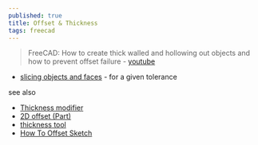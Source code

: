 ```yaml
---
published: true
title: Offset & Thickness
tags: freecad
---
```

> FreeCAD: How to create thick walled and hollowing out objects and how to prevent offset failure - [youtube](https://www.youtube.com/watch?v=-enJR-OrMJM)

- [slicing objects and faces](https://www.youtube.com/watch?v=xXWavVw79Ag) - for a given tolerance

see also
- [Thickness modifier]((https://www.youtube.com/watch?v=fonfqS4s7dE))
- [2D offset (Part)](https://youtu.be/-enJR-OrMJM?feature=shared&t=334)
- [thickness tool](https://www.youtube.com/watch?v=35ZO8vQE-3I)
- [How To Offset Sketch](https://www.youtube.com/watch?v=jwmJ3UmU36Q)
